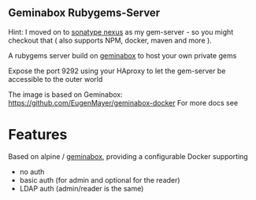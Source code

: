 ## Geminabox Rubygems-Server

Hint: I moved on to [sonatype nexus](https://github.com/EugenMayer/docker-rancher-extra-catalogs/tree/master/templates/sona-nexus) as my gem-server - so you might checkout that ( also supports NPM, docker, maven and more ).

A rubygems server build on [geminabox](https://github.com/geminabox/geminabox) to host your own private gems

Expose the port 9292 using your HAproxy to let the gem-server be accessible to the outer world

The image is based on Geminabox: https://github.com/EugenMayer/geminabox-docker
For more docs see

# Features
Based on alpine / [geminabox](https://github.com/geminabox/geminabox), providing a configurable Docker supporting
 - no auth
 - basic auth (for admin and optional for the reader)
 - LDAP auth (admin/reader is the same)
